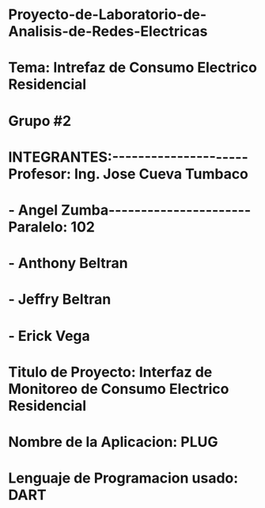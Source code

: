 #                       Proyecto-de-Laboratorio-de-Analisis-de-Redes-Electricas
#
#   Tema: Intrefaz de Consumo Electrico Residencial 
#   Grupo #2
#   INTEGRANTES:---------------------Profesor: Ing. Jose Cueva Tumbaco  
# - Angel Zumba----------------------Paralelo: 102
# - Anthony Beltran 
# - Jeffry Beltran 
# - Erick Vega
# 
# Titulo de Proyecto: Interfaz de Monitoreo de Consumo Electrico Residencial
# Nombre de la Aplicacion: PLUG
# Lenguaje de Programacion usado: DART
#
#
